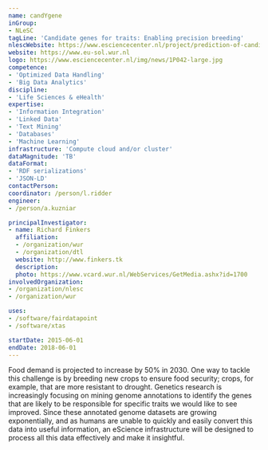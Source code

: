 ```yaml
---
name: candYgene
inGroup:
- NLeSC
tagLine: 'Candidate genes for traits: Enabling precision breeding'
nlescWebsite: https://www.esciencecenter.nl/project/prediction-of-candidate-genes-for-traits-using-interoperable-genome-annotat
website: https://www.eu-sol.wur.nl
logo: https://www.esciencecenter.nl/img/news/1P042-large.jpg
competence:
- 'Optimized Data Handling'
- 'Big Data Analytics'
discipline:
- 'Life Sciences & eHealth'
expertise:
- 'Information Integration'
- 'Linked Data'
- 'Text Mining'
- 'Databases'
- 'Machine Learning'
infrastructure: 'Compute cloud and/or cluster'
dataMagnitude: 'TB'
dataFormat:
- 'RDF serializations'
- 'JSON-LD'
contactPerson:
coordinator: /person/l.ridder
engineer:
- /person/a.kuzniar

principalInvestigator:
- name: Richard Finkers
  affiliation:
  - /organization/wur
  - /organization/dtl
  website: http://www.finkers.tk
  description: 
  photo: https://www.vcard.wur.nl/WebServices/GetMedia.ashx?id=1700
involvedOrganization:
- /organization/nlesc
- /organization/wur

uses:
- /software/fairdatapoint
- /software/xtas

startDate: 2015-06-01
endDate: 2018-06-01
---
```

Food demand is projected to increase by 50% in 2030. One way to tackle this challenge is by breeding new crops to ensure food security; crops, for example, that are more resistant to drought. Genetics research is increasingly focusing on mining genome annotations to identify the genes that are likely to be responsible for specific traits we would like to see improved. Since these annotated genome datasets are growing exponentially, and as humans are unable to quickly and easily convert this data into useful information, an eScience infrastructure will be designed to process all this data effectively and make it insightful.
